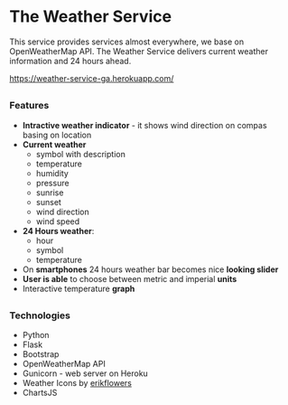 # The Weather Service
This service provides services almost everywhere, we base on OpenWeatherMap API. The Weather Service delivers current weather information and 24 hours ahead.


https://weather-service-ga.herokuapp.com/
##
### Features
- **Intractive weather indicator** - it shows wind direction on compas basing on location
-  **Current weather**
	- symbol with description
	- temperature
	* humidity
	* pressure
	* sunrise
	* sunset
	* wind direction
	* wind speed
- **24 Hours weather**:
	* hour
	* symbol
	* temperature
- On **smartphones** 24 hours weather bar becomes nice **looking slider**
- **User is able** to choose between metric and imperial **units**
- Interactive temperature **graph**

##
### Technologies
- Python
- Flask
- Bootstrap
- OpenWeatherMap API
- Gunicorn - web server on Heroku
- Weather Icons by [erikflowers](https://github.com/erikflowers/weather-icons)
- ChartsJS
